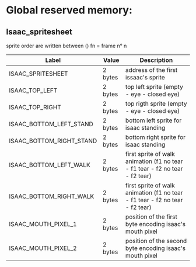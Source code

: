# Global reserved memory:

## Isaac_spritesheet

sprite order are written between ()
fn = frame n° n

|        Label             |     Value    |                         Description                                          |
| ------------------------ | ------------ | ---------------------------------------------------------------------------- |
| ISAAC_SPRITESHEET        |    2 bytes   | address of the first issaac's sprite                                         |
| ISAAC_TOP_LEFT           |    2 bytes   | top left sprite (empty - eye - closed eye)                                   |
| ISAAC_TOP_RIGHT          |    2 bytes   | top rigth sprite (empty - eye - closed eye)                                  |
| ISAAC_BOTTOM_LEFT_STAND  |    2 bytes   | bottom left sprite for isaac standing                                        |
| ISAAC_BOTTOM_RIGHT_STAND |    2 bytes   | bottom right sprite for isaac standing                                       |
| ISAAC_BOTTOM_LEFT_WALK   |    2 bytes   | first sprite of walk animation (f1 no tear - f1 tear - f2 no tear - f2 tear) |
| ISAAC_BOTTOM_RIGHT_WALK  |    2 bytes   | first sprite of walk animation (f1 no tear - f1 tear - f2 no tear - f2 tear) |
| ISAAC_MOUTH_PIXEL_1      |    2 bytes   | position of the first byte encoding isaac's mouth pixel                      |
| ISAAC_MOUTH_PIXEL_2      |    2 bytes   | position of the second byte encoding isaac's mouth pixel                     |